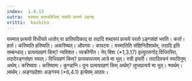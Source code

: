 ```yaml
---
index:  1.4.13
sutra:  यस्मात् प्रत्ययविधिस् तदादि प्रत्यये ऽङ्गम्
vritti:  kashika 
---
```


यस्मात् प्रत्ययो विधीयते धातोर् वा प्रातिपदिकाद् वा तदादि शब्दरूपं प्रत्यये परतो ऽङ्गसंज्ञं भवति। कर्ता। हर्ता। करिष्यति हरिष्यति। अकरिष्यत्। औपगवः। कापटवः। यस्मातिति संज्ञिनिर्देशार्थम्, तदादि इति सम्बन्धात्। प्रत्ययग्रहणं किम्? न्यविशत। व्यक्रीणीत। नेर् बिशः (*1,3.17) इत्युपसर्गाद् विधिरस्ति, तदादेरङ्गसंज्ञा स्यात्। विधिग्रहणं किम्? प्रत्ययपरत्वम् आत्रे मा भूत्। स्त्री इयती। तदादिवचनं स्यादिनुम् अर्थम्। करिष्यावः। करिष्यामः। कुण्डानि। पुनः प्रत्ययग्रहणं किम् अर्थम्? लुप्तप्रत्यये मा भूत्। श्र्यर्थम्। भ्र्वर्थम्। अङ्गप्रदेशाः अङ्गस्य (*6,4.1) इत्येवम् आदयः।

